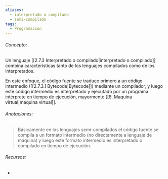 ```yaml
---
aliases:
  - interpretado o compilado
  - semi-compilado
tags:
  - Programación
---
```

###### Concepto:

Un lenguaje [[2.7.3 Interpretado o compilado|interpretado o compilado]] combina características tanto de los lenguajes compilados como de los interpretados. 

En este enfoque, el código fuente se traduce primero a un código intermedio ([[2.7.3.1 Bytecode|Bytecode]]) mediante un compilador, y luego este código intermedio es interpretado y ejecutado por un programa intérprete en tiempo de ejecución, mayormente [[8. Maquina virtual|maquina virtual]].

###### Anotaciones:

> Básicamente en los lenguajes semi-compilados el código fuente se compila a un formato intermedio (no directamente a lenguaje de máquina) y luego este formato intermedio es interpretado o compilado en tiempo de ejecución.

###### Recursos:

- 